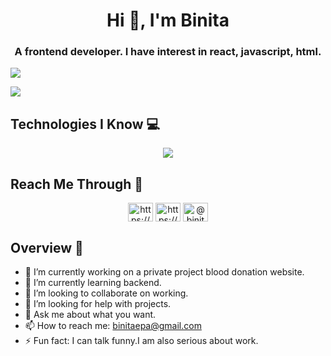<h1 align="center">Hi 👋, I'm Binita</h1>
<h3 align="center">A frontend developer. I have interest in react, javascript, html. </h3>

![](http://github-profile-summary-cards.vercel.app/api/cards/stats?username=https://github.com/binitaepa&theme=default)

![](http://github-profile-summary-cards.vercel.app/api/cards/profile-details?username=https://github.com/binitaepa&theme=default)
## Technologies I Know 💻

<p align="center">
  <a href="https://skillicons.dev">
    <img src="https://skillicons.dev/icons?i=git,react,figma,firebase,js,java,mongodb,c,matlab,tailwind,vscode" />
  </a>
</p>

## Reach Me Through 💬

<p align="CENTER">
<a href="https://linkedin.com/in/https://www.linkedin.com/in/binita-das-23b982186?utm_source=share&utm_campaign=share_via&utm_content=profile&utm_medium=android_app" target="blank"><img align="center" src="https://raw.githubusercontent.com/rahuldkjain/github-profile-readme-generator/master/src/images/icons/Social/linked-in-alt.svg" alt="https://www.linkedin.com/in/binita-das-23b982186?utm_source=share&utm_campaign=share_via&utm_content=profile&utm_medium=android_app" height="30" width="40" /></a>
<a href="https://fb.com/https://www.facebook.com/binita.das.75436?mibextid=zbwkwl" target="blank"><img align="center" src="https://raw.githubusercontent.com/rahuldkjain/github-profile-readme-generator/master/src/images/icons/Social/facebook.svg" alt="https://www.facebook.com/binita.das.75436?mibextid=zbwkwl" height="30" width="40"  /></a>
<a href="https://instagram.com/@binita.das.75436" target="blank"><img align="center" src="https://raw.githubusercontent.com/rahuldkjain/github-profile-readme-generator/master/src/images/icons/Social/instagram.svg" alt="@binita.das.75436" height="30" width="40" /></a>
</p>

## Overview 🎯
- 🔭 I’m currently working on a private project blood donation website.
- 🌱 I’m currently learning backend.
- 👯 I’m looking to collaborate on working.
- 🤔 I’m looking for help with projects.
- 💬 Ask me about what you want.
- 📫 How to reach me: binitaepa@gmail.com
- ⚡ Fun fact: I can talk funny.I am also serious about work.